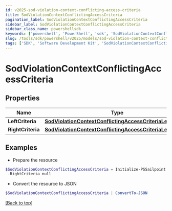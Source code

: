 ```yaml
---
id: v2025-sod-violation-context-conflicting-access-criteria
title: SodViolationContextConflictingAccessCriteria
pagination_label: SodViolationContextConflictingAccessCriteria
sidebar_label: SodViolationContextConflictingAccessCriteria
sidebar_class_name: powershellsdk
keywords: ['powershell', 'PowerShell', 'sdk', 'SodViolationContextConflictingAccessCriteria', 'V2025SodViolationContextConflictingAccessCriteria'] 
slug: /tools/sdk/powershell/v2025/models/sod-violation-context-conflicting-access-criteria
tags: ['SDK', 'Software Development Kit', 'SodViolationContextConflictingAccessCriteria', 'V2025SodViolationContextConflictingAccessCriteria']
---
```



# SodViolationContextConflictingAccessCriteria

## Properties

Name | Type | Description | Notes
------------ | ------------- | ------------- | -------------
**LeftCriteria** | [**SodViolationContextConflictingAccessCriteriaLeftCriteria**](sod-violation-context-conflicting-access-criteria-left-criteria) |  | [optional] 
**RightCriteria** | [**SodViolationContextConflictingAccessCriteriaLeftCriteria**](sod-violation-context-conflicting-access-criteria-left-criteria) |  | [optional] 

## Examples

- Prepare the resource
```powershell
$SodViolationContextConflictingAccessCriteria = Initialize-PSSailpoint.V2025SodViolationContextConflictingAccessCriteria  -LeftCriteria null `
 -RightCriteria null
```

- Convert the resource to JSON
```powershell
$SodViolationContextConflictingAccessCriteria | ConvertTo-JSON
```


[[Back to top]](#) 

